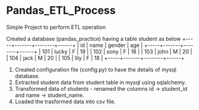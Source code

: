 # Pandas_ETL_Process
Simple Project to perform ETL operation

Created a database (pandas_practice) having a table student as below
+-----+-------+--------+------+
| id  | name  | gender | age  |
+-----+-------+--------+------+
| 101 | lucky | F      |   19 |
| 102 | sony  | F      |   18 |
| 103 | john  | M      |   20 |
| 104 | jack  | M      |   20 |
| 105 | lily  | F      |   18 |
+-----+-------+--------+------+

1. Created configuration file (config.py) to have the details of mysql database.
2. Extracted student data from student table in mysql using sqlalchemy.
3. Transformed data of students - renamed the columns id -> student_id and name -> student_name.
4. Loaded the trasformed data into csv file.
